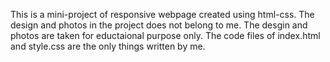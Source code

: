 This is a mini-project of responsive webpage created using html-css. The design and photos in the project does not belong to me.
The desgin and photos are taken for eductaional purpose only. 
The code files of index.html and style.css are the only things written by me.

